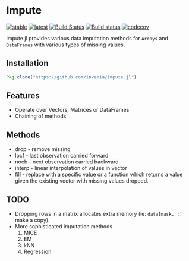 # Impute
[![stable](https://img.shields.io/badge/docs-stable-blue.svg)](https://invenia.github.io/Impute.jl/stable/)
[![latest](https://img.shields.io/badge/docs-latest-blue.svg)](https://invenia.github.io/Impute.jl/latest/)
[![Build Status](https://travis-ci.org/invenia/Impute.jl.svg?branch=master)](https://travis-ci.org/invenia/Impute.jl)
[![Build status](https://ci.appveyor.com/api/projects/status/github/invenia/Impute.jl?svg=true)](https://ci.appveyor.com/project/invenia/Impute-jl)
[![codecov](https://codecov.io/gh/invenia/Impute.jl/branch/master/graph/badge.svg)](https://codecov.io/gh/invenia/Impute.jl)

Impute.jl provides various data imputation methods for `Arrays` and `DataFrames` with various types of missing values.

## Installation
```julia
Pkg.clone("https://github.com/invenia/Impute.jl")
```

## Features
* Operate over Vectors, Matrices or DataFrames
* Chaining of methods

## Methods

* drop - remove missing
* locf - last observation carried forward
* nocb - next observation carried backward
* interp - linear interpolation of values in vector
* fill - replace with a specific value or a function which returns a value given the existing vector with missing values dropped.

## TODO

* Dropping rows in a matrix allocates extra memory (ie: `data[mask, :]` make a copy).
* More sophisticated imputation methods
    1. MICE
    2. EM
    3. kNN
    4. Regression
